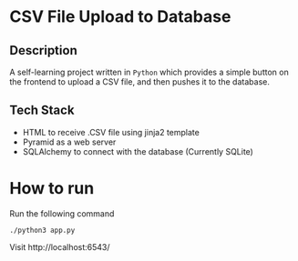 # CSV File Upload to Database

## Description
A self-learning project written in ```Python``` which provides a simple button on the frontend to upload a CSV file, and then pushes it to the database.

## Tech Stack
* HTML to receive .CSV file using jinja2 template
* Pyramid as a web server
* SQLAlchemy to connect with the database (Currently SQLite)

# How to run
Run the following command
```console
./python3 app.py
```

Visit http://localhost:6543/